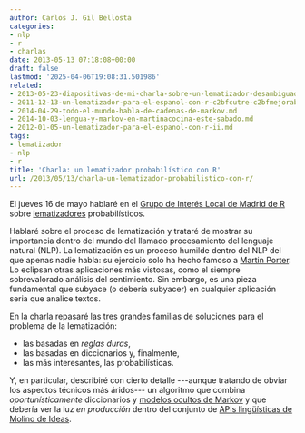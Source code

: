 ```yaml
---
author: Carlos J. Gil Bellosta
categories:
- nlp
- r
- charlas
date: 2013-05-13 07:18:08+00:00
draft: false
lastmod: '2025-04-06T19:08:31.501986'
related:
- 2013-05-23-diapositivas-de-mi-charla-sobre-un-lematizador-desambiguado-con-r.md
- 2011-12-13-un-lematizador-para-el-espanol-con-r-c2bfcutre-c2bfmejorable.md
- 2014-04-29-todo-el-mundo-habla-de-cadenas-de-markov.md
- 2014-10-03-lengua-y-markov-en-martinacocina-este-sabado.md
- 2012-01-05-un-lematizador-para-el-espanol-con-r-ii.md
tags:
- lematizador
- nlp
- r
title: 'Charla: un lematizador probabilístico con R'
url: /2013/05/13/charla-un-lematizador-probabilistico-con-r/
---
```


El jueves 16 de mayo hablaré en el [Grupo de Interés Local de Madrid de R](http://r-es.org/Grupo+de+Inter%C3%A9s+Local+de+Madrid+-+GIL+Madrid) sobre [lematizadores](http://es.wikipedia.org/wiki/Lematizaci%C3%B3n) probabilísticos.

Hablaré sobre el proceso de lematización y trataré de mostrar su importancia dentro del mundo del llamado procesamiento del lenguaje natural (NLP). La lematización es un proceso humilde dentro del NLP del que apenas nadie habla: su ejercicio solo ha hecho famoso a [Martin Porter](http://en.wikipedia.org/wiki/Martin_Porter). Lo eclipsan otras aplicaciones más vistosas, como el siempre sobrevalorado análisis del sentimiento. Sin embargo, es una pieza fundamental que subyace (o debería subyacer) en cualquier aplicación seria que analice textos.

En la charla repasaré las tres grandes familias de soluciones para el problema de la lematización:

* las basadas en _reglas duras_,
* las basadas en diccionarios y, finalmente,
* las más interesantes, las probabilísticas.

Y, en particular, describiré con cierto detalle ---aunque tratando de obviar los aspectos técnicos más áridos--- un algoritmo que combina _oportunísticamente_ diccionarios y [modelos ocultos de Markov](http://es.wikipedia.org/wiki/Modelo_oculto_de_Markov) y que debería ver la luz _en producción_ dentro del conjunto de [APIs lingüísticas de Molino de Ideas](http://www.apicultur.com/).
